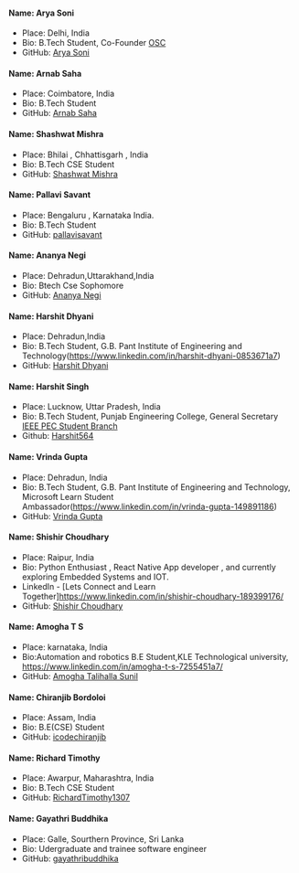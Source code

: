 #### Name: Arya Soni

 - Place: Delhi, India
 - Bio: B.Tech Student, Co-Founder [OSC](https://opensourcecode.tech/)
 - GitHub: [Arya Soni](https://github.com/aryasoni98)
 
#### Name: Arnab Saha
 - Place: Coimbatore, India
 - Bio: B.Tech Student
 - GitHub: [Arnab Saha](https://github.com/Arnabsaha6)

#### Name: Shashwat Mishra

-   Place: Bhilai , Chhattisgarh , India
-   Bio: B.Tech CSE Student
-   GitHub: [Shashwat Mishra](https://github.com/ampsteric)
 
#### Name: Pallavi Savant
 - Place: Bengaluru , Karnataka India.
 - Bio: B.Tech Student
 - GitHub: [pallavisavant]()

#### Name: Ananya Negi

-   Place: Dehradun,Uttarakhand,India
-   Bio: Btech Cse Sophomore
-   GitHub: [Ananya Negi](https://github.com/AnanyaNegi)

#### Name: Harshit Dhyani

-   Place: Dehradun,India
-   Bio: B.Tech Student, G.B. Pant Institute of Engineering and Technology(https://www.linkedin.com/in/harshit-dhyani-0853671a7)
-   GitHub: [Harshit Dhyani](https://github.com/Halix267)

#### Name: Harshit Singh

-   Place: Lucknow, Uttar Pradesh, India
-   Bio: B.Tech Student, Punjab Engineering College, General Secretary [IEEE PEC Student Branch](https://www.linkedin.com/company/ieee-pec/)
-   Github: [Harshit564](https://github.com/Harshit564)

#### Name: Vrinda Gupta

-   Place: Dehradun, India
-   Bio: B.Tech Student, G.B. Pant Institute of Engineering and Technology, Microsoft Learn Student Ambassador(https://www.linkedin.com/in/vrinda-gupta-149891186)
-   GitHub: [Vrinda Gupta](https://github.com/Vrindagupta6828)

#### Name: Shishir Choudhary
 - Place: Raipur, India
 - Bio: Python Enthusiast , React Native App developer , and currently exploring Embedded Systems and IOT.
 - LinkedIn - [Lets Connect and Learn Together]https://www.linkedin.com/in/shishir-choudhary-189399176/	
 - GitHub: [Shishir Choudhary](https://github.com/Shishir198)

#### Name: Amogha T S
 - Place: karnataka, India
 - Bio:Automation and robotics B.E Student,KLE Technological university, https://www.linkedin.com/in/amogha-t-s-7255451a7/
 - GitHub: [Amogha Talihalla Sunil](https://github.com/amoghatsunil)
 
#### Name: Chiranjib Bordoloi
 - Place: Assam, India
 - Bio: B.E(CSE) Student
 - GitHub: [ icodechiranjib ](https://github.com/icodechiranjib)

#### Name: Richard Timothy
- Place: Awarpur, Maharashtra, India
- Bio: B.Tech CSE Student
- GitHub: [RichardTimothy1307](https://github.com/RichardTimothy1307)

#### Name: Gayathri Buddhika
- Place: Galle, Sourthern Province, Sri Lanka
- Bio: Udergraduate and trainee software engineer
- GitHub: [gayathribuddhika](https://github.com/gayathribuddhika)
